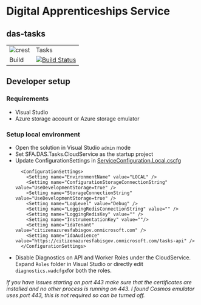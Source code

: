 # Digital Apprenticeships Service
## das-tasks
|               |               |
| ------------- | ------------- |
|![crest](https://assets.publishing.service.gov.uk/government/assets/crests/org_crest_27px-916806dcf065e7273830577de490d5c7c42f36ddec83e907efe62086785f24fb.png)|Tasks|
| Build | [![Build Status](https://sfa-gov-uk.visualstudio.com/Digital%20Apprenticeship%20Service/_apis/build/status/Manage%20Apprenticeships/das-tasks?branchName=master)](https://sfa-gov-uk.visualstudio.com/Digital%20Apprenticeship%20Service/_build/latest?definitionId=540&branchName=master) |

## Developer setup
### Requirements
- Visual Studio
- Azure storage account or Azure storage emulator

### Setup local environment
- Open the solution in Visual Studio `admin` mode
- Set SFA.DAS.Tasks.CloudService as the startup project
- Update ConfigurationSettings in [ServiceConfiguration.Local.cscfg](src/SFA.DAS.Tasks.CloudService.API)
  ```
    <ConfigurationSettings>
      <Setting name="EnvironmentName" value="LOCAL" />
      <Setting name="ConfigurationStorageConnectionString" value="UseDevelopmentStorage=true" />
      <Setting name="StorageConnectionString" value="UseDevelopmentStorage=true" />
      <Setting name="LogLevel" value="Debug" />
      <Setting name="LoggingRedisConnectionString" value="" />
      <Setting name="LoggingRedisKey" value="" />
      <Setting name="InstrumentationKey" value=""/>
      <Setting name="idaTenant" value="citizenazuresfabisgov.onmicrosoft.com" />
      <Setting name="idaAudience" value="https://citizenazuresfabisgov.onmicrosoft.com/tasks-api" />
    </ConfigurationSettings>
  ```
- Disable Diagnostics on API and Worker Roles under the CloudService. Expand `Roles` folder in Visual Studio or directly edit `diagnostics.wadcfgx`for both the roles. 

_If you have issues starting on port 443 make sure that the certificates are installed and no other process is running on 443. I found Cosmos emulator uses port 443, this is not required so can be turned off._

